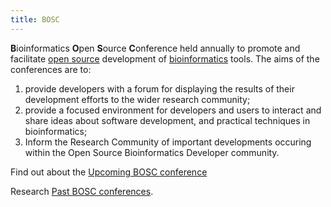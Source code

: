 ```yaml
---
title: BOSC
---
```


**B**ioinformatics **O**pen **S**ource **C**onference held annually to
promote and facilitate [open source](wp:open_source "wikilink")
development of [bioinformatics](wp:bioinformatics "wikilink") tools. The
aims of the conferences are to:

1.  provide developers with a forum for displaying the results of their
    development efforts to the wider research community;
2.  provide a focused environment for developers and users to interact
    and share ideas about software development, and practical techniques
    in bioinformatics;
3.  Inform the Research Community of important developments occuring
    within the Open Source Bioinformatics Developer community.

Find out about the [Upcoming BOSC
conference](Upcoming_BOSC_conference "wikilink")

Research [Past BOSC conferences](Past_BOSC_conferences "wikilink").
